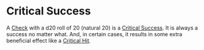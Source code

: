 # Critical Success

A [Check](../Core%20Procedures/Check.md) with a d20 roll of 20 (natural 20) is a [Critical Success](Critical%20Success.md). It is always a success no matter what. And, in certain cases, it results in some extra beneficial effect like a [Critical Hit](Critical%20Hit.md).
